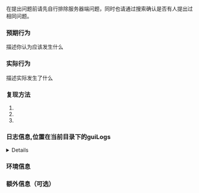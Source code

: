 在提出问题前请先自行排除服务器端问题，同时也请通过搜索确认是否有人提出过相同问题。

### 预期行为
描述你认为应该发生什么

### 实际行为
描述实际发生了什么

### 复现方法
1.
2.
3.

### 日志信息,位置在当前目录下的guiLogs
<details>

```
在这里粘贴日志
```
</details>

### 环境信息

### 额外信息（可选）

